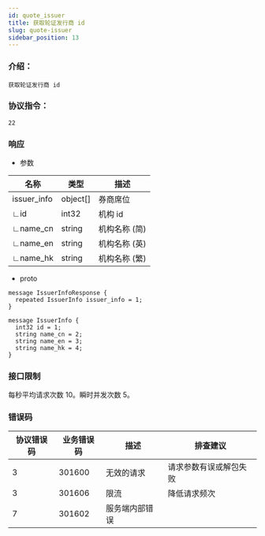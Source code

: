 ```yaml
---
id: quote_issuer
title: 获取轮证发行商 id
slug: quote-issuer
sidebar_position: 13
---
```


### 介绍：
    获取轮证发行商 id
### 协议指令：
    22
### 响应
* 参数

| 名称 | 类型   | 描述  | 
|-------|-------|-----|
|issuer_info|object[]| 券商席位 |
|∟id|int32| 机构 id|
|∟name_cn|string| 机构名称 (简)|
|∟name_en|string| 机构名称 (英)|
|∟name_hk|string| 机构名称 (繁)|

* proto
```
message IssuerInfoResponse {
  repeated IssuerInfo issuer_info = 1;
}

message IssuerInfo {
  int32 id = 1;
  string name_cn = 2;
  string name_en = 3;
  string name_hk = 4;
}
```
### 接口限制
每秒平均请求次数 10。瞬时并发次数 5。

### 错误码

| 协议错误码 | 业务错误码   | 描述  | 排查建议 |
|-------|-------|-----|----|
|3 | 301600| 无效的请求 | 请求参数有误或解包失败 |
|3 | 301606| 限流 | 降低请求频次 |
|7 | 301602| 服务端内部错误 ||


